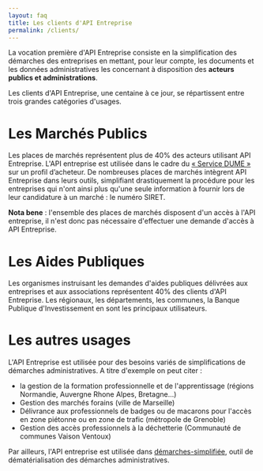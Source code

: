 ```yaml
---
layout: faq
title: Les clients d'API Entreprise
permalink: /clients/
---
```


La vocation première d'API Entreprise consiste en la simplification des
démarches des entreprises en mettant, pour leur compte, les documents et les
données administratives les concernant à disposition des **acteurs publics et
administrations**.

Les clients d'API Entreprise, une centaine à ce jour, se répartissent
entre trois grandes catégories d'usages.

# Les Marchés Publics

Les places de marchés représentent plus de 40% des acteurs utilisant
API Entreprise. L'API entreprise est utilisée dans le cadre du [« Service DUME »](https://www2.economie.gouv.fr/daj/dume-espd) sur un profil d’acheteur.
De nombreuses places de marchés intègrent API Entreprise dans leurs outils,
simplifiant drastiquement la procédure pour les entreprises qui n'ont
ainsi plus qu'une seule information à fournir lors de leur candidature
à un marché : le numéro SIRET.

**Nota bene** : l'ensemble des places de marchés disposent d'un accès à l'API entreprise, il n'est donc pas nécessaire d'effectuer une demande d'accès à API Entreprise.

# Les Aides Publiques

Les organismes instruisant les demandes d'aides publiques délivrées aux entreprises et aux associations représentent 40% des clients d'API Entreprise.
Les régionaux, les départements, les communes, la Banque Publique d'Investissement en sont les principaux utilisateurs.

# Les autres usages

L'API Entreprise est utilisée pour des besoins variés
de simplifications de démarches administratives.
A titre d'exemple on peut citer :
- la gestion de la formation professionnelle et de l'apprentissage (régions Normandie, Auvergne Rhone Alpes, Bretagne...)
- Gestion des marchés forains (ville de Marseille)
- Délivrance aux professionnels de badges ou de macarons pour l'accès en zone piétonne ou en zone de trafic (métropole de Grenoble)
- Gestion des accès professionnels à la déchetterie (Communauté de communes Vaison Ventoux)

Par ailleurs, l'API entreprise est utilisée dans [démarches-simplifiée](Demarches-simplifiees.fr), outil de dématérialisation des démarches administratives.
